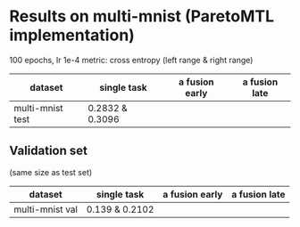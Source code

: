 # Results on multi-mnist (ParetoMTL implementation)

100 epochs, lr 1e-4
metric: cross entropy (left range & right range)


| dataset         | single task     | a fusion early | a fusion late |
|-----------------|-----------------|----------------|---------------|
| multi-mnist test| 0.2832 & 0.3096 |


## Validation set
(same size as test set)

 dataset          | single task     | a fusion early | a fusion late |
|-----------------|-----------------|----------------|---------------|
| multi-mnist val | 0.139  & 0.2102 |